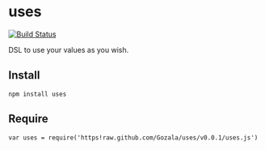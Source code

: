 # uses #

[![Build Status](https://secure.travis-ci.org/Gozala/uses.png)](http://travis-ci.org/Gozala/uses)

DSL to use your values as you wish.

## Install ##

    npm install uses

## Require ##

    var uses = require('https!raw.github.com/Gozala/uses/v0.0.1/uses.js')
